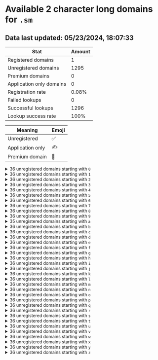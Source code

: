 # Available 2 character long domains for `.sm`

## Data last updated: 05/23/2024, 18:07:33

|Stat|Amount|
|--|--|
|Registered domains|1|
|Unregistered domains|1295|
|Premium domains|0|
|Application only domains|0|
|Registration rate|0.08%|
|Failed lookups|0|
|Successful lookups|1296|
|Lookup success rate|100%|


|Meaning|Emoji|
|--|--|
|Unregistered|:white_check_mark:|
|Application only|:writing_hand:|
|Premium domain|:gem:|

<details>
<summary>36 unregistered domains starting with <bold><code>0</code></bold></summary>

|Type|Domain|
|--|--|
|:white_check_mark:|`00.sm`|
|:white_check_mark:|`01.sm`|
|:white_check_mark:|`02.sm`|
|:white_check_mark:|`03.sm`|
|:white_check_mark:|`04.sm`|
|:white_check_mark:|`05.sm`|
|:white_check_mark:|`06.sm`|
|:white_check_mark:|`07.sm`|
|:white_check_mark:|`08.sm`|
|:white_check_mark:|`09.sm`|
|:white_check_mark:|`0a.sm`|
|:white_check_mark:|`0b.sm`|
|:white_check_mark:|`0c.sm`|
|:white_check_mark:|`0d.sm`|
|:white_check_mark:|`0e.sm`|
|:white_check_mark:|`0f.sm`|
|:white_check_mark:|`0g.sm`|
|:white_check_mark:|`0h.sm`|
|:white_check_mark:|`0i.sm`|
|:white_check_mark:|`0j.sm`|
|:white_check_mark:|`0k.sm`|
|:white_check_mark:|`0l.sm`|
|:white_check_mark:|`0m.sm`|
|:white_check_mark:|`0n.sm`|
|:white_check_mark:|`0o.sm`|
|:white_check_mark:|`0p.sm`|
|:white_check_mark:|`0q.sm`|
|:white_check_mark:|`0r.sm`|
|:white_check_mark:|`0s.sm`|
|:white_check_mark:|`0t.sm`|
|:white_check_mark:|`0u.sm`|
|:white_check_mark:|`0v.sm`|
|:white_check_mark:|`0w.sm`|
|:white_check_mark:|`0x.sm`|
|:white_check_mark:|`0y.sm`|
|:white_check_mark:|`0z.sm`|
</details>
<details>
<summary>36 unregistered domains starting with <bold><code>1</code></bold></summary>

|Type|Domain|
|--|--|
|:white_check_mark:|`10.sm`|
|:white_check_mark:|`11.sm`|
|:white_check_mark:|`12.sm`|
|:white_check_mark:|`13.sm`|
|:white_check_mark:|`14.sm`|
|:white_check_mark:|`15.sm`|
|:white_check_mark:|`16.sm`|
|:white_check_mark:|`17.sm`|
|:white_check_mark:|`18.sm`|
|:white_check_mark:|`19.sm`|
|:white_check_mark:|`1a.sm`|
|:white_check_mark:|`1b.sm`|
|:white_check_mark:|`1c.sm`|
|:white_check_mark:|`1d.sm`|
|:white_check_mark:|`1e.sm`|
|:white_check_mark:|`1f.sm`|
|:white_check_mark:|`1g.sm`|
|:white_check_mark:|`1h.sm`|
|:white_check_mark:|`1i.sm`|
|:white_check_mark:|`1j.sm`|
|:white_check_mark:|`1k.sm`|
|:white_check_mark:|`1l.sm`|
|:white_check_mark:|`1m.sm`|
|:white_check_mark:|`1n.sm`|
|:white_check_mark:|`1o.sm`|
|:white_check_mark:|`1p.sm`|
|:white_check_mark:|`1q.sm`|
|:white_check_mark:|`1r.sm`|
|:white_check_mark:|`1s.sm`|
|:white_check_mark:|`1t.sm`|
|:white_check_mark:|`1u.sm`|
|:white_check_mark:|`1v.sm`|
|:white_check_mark:|`1w.sm`|
|:white_check_mark:|`1x.sm`|
|:white_check_mark:|`1y.sm`|
|:white_check_mark:|`1z.sm`|
</details>
<details>
<summary>36 unregistered domains starting with <bold><code>2</code></bold></summary>

|Type|Domain|
|--|--|
|:white_check_mark:|`20.sm`|
|:white_check_mark:|`21.sm`|
|:white_check_mark:|`22.sm`|
|:white_check_mark:|`23.sm`|
|:white_check_mark:|`24.sm`|
|:white_check_mark:|`25.sm`|
|:white_check_mark:|`26.sm`|
|:white_check_mark:|`27.sm`|
|:white_check_mark:|`28.sm`|
|:white_check_mark:|`29.sm`|
|:white_check_mark:|`2a.sm`|
|:white_check_mark:|`2b.sm`|
|:white_check_mark:|`2c.sm`|
|:white_check_mark:|`2d.sm`|
|:white_check_mark:|`2e.sm`|
|:white_check_mark:|`2f.sm`|
|:white_check_mark:|`2g.sm`|
|:white_check_mark:|`2h.sm`|
|:white_check_mark:|`2i.sm`|
|:white_check_mark:|`2j.sm`|
|:white_check_mark:|`2k.sm`|
|:white_check_mark:|`2l.sm`|
|:white_check_mark:|`2m.sm`|
|:white_check_mark:|`2n.sm`|
|:white_check_mark:|`2o.sm`|
|:white_check_mark:|`2p.sm`|
|:white_check_mark:|`2q.sm`|
|:white_check_mark:|`2r.sm`|
|:white_check_mark:|`2s.sm`|
|:white_check_mark:|`2t.sm`|
|:white_check_mark:|`2u.sm`|
|:white_check_mark:|`2v.sm`|
|:white_check_mark:|`2w.sm`|
|:white_check_mark:|`2x.sm`|
|:white_check_mark:|`2y.sm`|
|:white_check_mark:|`2z.sm`|
</details>
<details>
<summary>36 unregistered domains starting with <bold><code>3</code></bold></summary>

|Type|Domain|
|--|--|
|:white_check_mark:|`30.sm`|
|:white_check_mark:|`31.sm`|
|:white_check_mark:|`32.sm`|
|:white_check_mark:|`33.sm`|
|:white_check_mark:|`34.sm`|
|:white_check_mark:|`35.sm`|
|:white_check_mark:|`36.sm`|
|:white_check_mark:|`37.sm`|
|:white_check_mark:|`38.sm`|
|:white_check_mark:|`39.sm`|
|:white_check_mark:|`3a.sm`|
|:white_check_mark:|`3b.sm`|
|:white_check_mark:|`3c.sm`|
|:white_check_mark:|`3d.sm`|
|:white_check_mark:|`3e.sm`|
|:white_check_mark:|`3f.sm`|
|:white_check_mark:|`3g.sm`|
|:white_check_mark:|`3h.sm`|
|:white_check_mark:|`3i.sm`|
|:white_check_mark:|`3j.sm`|
|:white_check_mark:|`3k.sm`|
|:white_check_mark:|`3l.sm`|
|:white_check_mark:|`3m.sm`|
|:white_check_mark:|`3n.sm`|
|:white_check_mark:|`3o.sm`|
|:white_check_mark:|`3p.sm`|
|:white_check_mark:|`3q.sm`|
|:white_check_mark:|`3r.sm`|
|:white_check_mark:|`3s.sm`|
|:white_check_mark:|`3t.sm`|
|:white_check_mark:|`3u.sm`|
|:white_check_mark:|`3v.sm`|
|:white_check_mark:|`3w.sm`|
|:white_check_mark:|`3x.sm`|
|:white_check_mark:|`3y.sm`|
|:white_check_mark:|`3z.sm`|
</details>
<details>
<summary>36 unregistered domains starting with <bold><code>4</code></bold></summary>

|Type|Domain|
|--|--|
|:white_check_mark:|`40.sm`|
|:white_check_mark:|`41.sm`|
|:white_check_mark:|`42.sm`|
|:white_check_mark:|`43.sm`|
|:white_check_mark:|`44.sm`|
|:white_check_mark:|`45.sm`|
|:white_check_mark:|`46.sm`|
|:white_check_mark:|`47.sm`|
|:white_check_mark:|`48.sm`|
|:white_check_mark:|`49.sm`|
|:white_check_mark:|`4a.sm`|
|:white_check_mark:|`4b.sm`|
|:white_check_mark:|`4c.sm`|
|:white_check_mark:|`4d.sm`|
|:white_check_mark:|`4e.sm`|
|:white_check_mark:|`4f.sm`|
|:white_check_mark:|`4g.sm`|
|:white_check_mark:|`4h.sm`|
|:white_check_mark:|`4i.sm`|
|:white_check_mark:|`4j.sm`|
|:white_check_mark:|`4k.sm`|
|:white_check_mark:|`4l.sm`|
|:white_check_mark:|`4m.sm`|
|:white_check_mark:|`4n.sm`|
|:white_check_mark:|`4o.sm`|
|:white_check_mark:|`4p.sm`|
|:white_check_mark:|`4q.sm`|
|:white_check_mark:|`4r.sm`|
|:white_check_mark:|`4s.sm`|
|:white_check_mark:|`4t.sm`|
|:white_check_mark:|`4u.sm`|
|:white_check_mark:|`4v.sm`|
|:white_check_mark:|`4w.sm`|
|:white_check_mark:|`4x.sm`|
|:white_check_mark:|`4y.sm`|
|:white_check_mark:|`4z.sm`|
</details>
<details>
<summary>36 unregistered domains starting with <bold><code>5</code></bold></summary>

|Type|Domain|
|--|--|
|:white_check_mark:|`50.sm`|
|:white_check_mark:|`51.sm`|
|:white_check_mark:|`52.sm`|
|:white_check_mark:|`53.sm`|
|:white_check_mark:|`54.sm`|
|:white_check_mark:|`55.sm`|
|:white_check_mark:|`56.sm`|
|:white_check_mark:|`57.sm`|
|:white_check_mark:|`58.sm`|
|:white_check_mark:|`59.sm`|
|:white_check_mark:|`5a.sm`|
|:white_check_mark:|`5b.sm`|
|:white_check_mark:|`5c.sm`|
|:white_check_mark:|`5d.sm`|
|:white_check_mark:|`5e.sm`|
|:white_check_mark:|`5f.sm`|
|:white_check_mark:|`5g.sm`|
|:white_check_mark:|`5h.sm`|
|:white_check_mark:|`5i.sm`|
|:white_check_mark:|`5j.sm`|
|:white_check_mark:|`5k.sm`|
|:white_check_mark:|`5l.sm`|
|:white_check_mark:|`5m.sm`|
|:white_check_mark:|`5n.sm`|
|:white_check_mark:|`5o.sm`|
|:white_check_mark:|`5p.sm`|
|:white_check_mark:|`5q.sm`|
|:white_check_mark:|`5r.sm`|
|:white_check_mark:|`5s.sm`|
|:white_check_mark:|`5t.sm`|
|:white_check_mark:|`5u.sm`|
|:white_check_mark:|`5v.sm`|
|:white_check_mark:|`5w.sm`|
|:white_check_mark:|`5x.sm`|
|:white_check_mark:|`5y.sm`|
|:white_check_mark:|`5z.sm`|
</details>
<details>
<summary>36 unregistered domains starting with <bold><code>6</code></bold></summary>

|Type|Domain|
|--|--|
|:white_check_mark:|`60.sm`|
|:white_check_mark:|`61.sm`|
|:white_check_mark:|`62.sm`|
|:white_check_mark:|`63.sm`|
|:white_check_mark:|`64.sm`|
|:white_check_mark:|`65.sm`|
|:white_check_mark:|`66.sm`|
|:white_check_mark:|`67.sm`|
|:white_check_mark:|`68.sm`|
|:white_check_mark:|`69.sm`|
|:white_check_mark:|`6a.sm`|
|:white_check_mark:|`6b.sm`|
|:white_check_mark:|`6c.sm`|
|:white_check_mark:|`6d.sm`|
|:white_check_mark:|`6e.sm`|
|:white_check_mark:|`6f.sm`|
|:white_check_mark:|`6g.sm`|
|:white_check_mark:|`6h.sm`|
|:white_check_mark:|`6i.sm`|
|:white_check_mark:|`6j.sm`|
|:white_check_mark:|`6k.sm`|
|:white_check_mark:|`6l.sm`|
|:white_check_mark:|`6m.sm`|
|:white_check_mark:|`6n.sm`|
|:white_check_mark:|`6o.sm`|
|:white_check_mark:|`6p.sm`|
|:white_check_mark:|`6q.sm`|
|:white_check_mark:|`6r.sm`|
|:white_check_mark:|`6s.sm`|
|:white_check_mark:|`6t.sm`|
|:white_check_mark:|`6u.sm`|
|:white_check_mark:|`6v.sm`|
|:white_check_mark:|`6w.sm`|
|:white_check_mark:|`6x.sm`|
|:white_check_mark:|`6y.sm`|
|:white_check_mark:|`6z.sm`|
</details>
<details>
<summary>36 unregistered domains starting with <bold><code>7</code></bold></summary>

|Type|Domain|
|--|--|
|:white_check_mark:|`70.sm`|
|:white_check_mark:|`71.sm`|
|:white_check_mark:|`72.sm`|
|:white_check_mark:|`73.sm`|
|:white_check_mark:|`74.sm`|
|:white_check_mark:|`75.sm`|
|:white_check_mark:|`76.sm`|
|:white_check_mark:|`77.sm`|
|:white_check_mark:|`78.sm`|
|:white_check_mark:|`79.sm`|
|:white_check_mark:|`7a.sm`|
|:white_check_mark:|`7b.sm`|
|:white_check_mark:|`7c.sm`|
|:white_check_mark:|`7d.sm`|
|:white_check_mark:|`7e.sm`|
|:white_check_mark:|`7f.sm`|
|:white_check_mark:|`7g.sm`|
|:white_check_mark:|`7h.sm`|
|:white_check_mark:|`7i.sm`|
|:white_check_mark:|`7j.sm`|
|:white_check_mark:|`7k.sm`|
|:white_check_mark:|`7l.sm`|
|:white_check_mark:|`7m.sm`|
|:white_check_mark:|`7n.sm`|
|:white_check_mark:|`7o.sm`|
|:white_check_mark:|`7p.sm`|
|:white_check_mark:|`7q.sm`|
|:white_check_mark:|`7r.sm`|
|:white_check_mark:|`7s.sm`|
|:white_check_mark:|`7t.sm`|
|:white_check_mark:|`7u.sm`|
|:white_check_mark:|`7v.sm`|
|:white_check_mark:|`7w.sm`|
|:white_check_mark:|`7x.sm`|
|:white_check_mark:|`7y.sm`|
|:white_check_mark:|`7z.sm`|
</details>
<details>
<summary>36 unregistered domains starting with <bold><code>8</code></bold></summary>

|Type|Domain|
|--|--|
|:white_check_mark:|`80.sm`|
|:white_check_mark:|`81.sm`|
|:white_check_mark:|`82.sm`|
|:white_check_mark:|`83.sm`|
|:white_check_mark:|`84.sm`|
|:white_check_mark:|`85.sm`|
|:white_check_mark:|`86.sm`|
|:white_check_mark:|`87.sm`|
|:white_check_mark:|`88.sm`|
|:white_check_mark:|`89.sm`|
|:white_check_mark:|`8a.sm`|
|:white_check_mark:|`8b.sm`|
|:white_check_mark:|`8c.sm`|
|:white_check_mark:|`8d.sm`|
|:white_check_mark:|`8e.sm`|
|:white_check_mark:|`8f.sm`|
|:white_check_mark:|`8g.sm`|
|:white_check_mark:|`8h.sm`|
|:white_check_mark:|`8i.sm`|
|:white_check_mark:|`8j.sm`|
|:white_check_mark:|`8k.sm`|
|:white_check_mark:|`8l.sm`|
|:white_check_mark:|`8m.sm`|
|:white_check_mark:|`8n.sm`|
|:white_check_mark:|`8o.sm`|
|:white_check_mark:|`8p.sm`|
|:white_check_mark:|`8q.sm`|
|:white_check_mark:|`8r.sm`|
|:white_check_mark:|`8s.sm`|
|:white_check_mark:|`8t.sm`|
|:white_check_mark:|`8u.sm`|
|:white_check_mark:|`8v.sm`|
|:white_check_mark:|`8w.sm`|
|:white_check_mark:|`8x.sm`|
|:white_check_mark:|`8y.sm`|
|:white_check_mark:|`8z.sm`|
</details>
<details>
<summary>36 unregistered domains starting with <bold><code>9</code></bold></summary>

|Type|Domain|
|--|--|
|:white_check_mark:|`90.sm`|
|:white_check_mark:|`91.sm`|
|:white_check_mark:|`92.sm`|
|:white_check_mark:|`93.sm`|
|:white_check_mark:|`94.sm`|
|:white_check_mark:|`95.sm`|
|:white_check_mark:|`96.sm`|
|:white_check_mark:|`97.sm`|
|:white_check_mark:|`98.sm`|
|:white_check_mark:|`99.sm`|
|:white_check_mark:|`9a.sm`|
|:white_check_mark:|`9b.sm`|
|:white_check_mark:|`9c.sm`|
|:white_check_mark:|`9d.sm`|
|:white_check_mark:|`9e.sm`|
|:white_check_mark:|`9f.sm`|
|:white_check_mark:|`9g.sm`|
|:white_check_mark:|`9h.sm`|
|:white_check_mark:|`9i.sm`|
|:white_check_mark:|`9j.sm`|
|:white_check_mark:|`9k.sm`|
|:white_check_mark:|`9l.sm`|
|:white_check_mark:|`9m.sm`|
|:white_check_mark:|`9n.sm`|
|:white_check_mark:|`9o.sm`|
|:white_check_mark:|`9p.sm`|
|:white_check_mark:|`9q.sm`|
|:white_check_mark:|`9r.sm`|
|:white_check_mark:|`9s.sm`|
|:white_check_mark:|`9t.sm`|
|:white_check_mark:|`9u.sm`|
|:white_check_mark:|`9v.sm`|
|:white_check_mark:|`9w.sm`|
|:white_check_mark:|`9x.sm`|
|:white_check_mark:|`9y.sm`|
|:white_check_mark:|`9z.sm`|
</details>
<details>
<summary>35 unregistered domains starting with <bold><code>a</code></bold></summary>

|Type|Domain|
|--|--|
|:white_check_mark:|`a0.sm`|
|:white_check_mark:|`a1.sm`|
|:white_check_mark:|`a2.sm`|
|:white_check_mark:|`a3.sm`|
|:white_check_mark:|`a4.sm`|
|:white_check_mark:|`a5.sm`|
|:white_check_mark:|`a6.sm`|
|:white_check_mark:|`a7.sm`|
|:white_check_mark:|`a8.sm`|
|:white_check_mark:|`a9.sm`|
|:white_check_mark:|`aa.sm`|
|:white_check_mark:|`ac.sm`|
|:white_check_mark:|`ad.sm`|
|:white_check_mark:|`ae.sm`|
|:white_check_mark:|`af.sm`|
|:white_check_mark:|`ag.sm`|
|:white_check_mark:|`ah.sm`|
|:white_check_mark:|`ai.sm`|
|:white_check_mark:|`aj.sm`|
|:white_check_mark:|`ak.sm`|
|:white_check_mark:|`al.sm`|
|:white_check_mark:|`am.sm`|
|:white_check_mark:|`an.sm`|
|:white_check_mark:|`ao.sm`|
|:white_check_mark:|`ap.sm`|
|:white_check_mark:|`aq.sm`|
|:white_check_mark:|`ar.sm`|
|:white_check_mark:|`as.sm`|
|:white_check_mark:|`at.sm`|
|:white_check_mark:|`au.sm`|
|:white_check_mark:|`av.sm`|
|:white_check_mark:|`aw.sm`|
|:white_check_mark:|`ax.sm`|
|:white_check_mark:|`ay.sm`|
|:white_check_mark:|`az.sm`|
</details>
<details>
<summary>36 unregistered domains starting with <bold><code>b</code></bold></summary>

|Type|Domain|
|--|--|
|:white_check_mark:|`b0.sm`|
|:white_check_mark:|`b1.sm`|
|:white_check_mark:|`b2.sm`|
|:white_check_mark:|`b3.sm`|
|:white_check_mark:|`b4.sm`|
|:white_check_mark:|`b5.sm`|
|:white_check_mark:|`b6.sm`|
|:white_check_mark:|`b7.sm`|
|:white_check_mark:|`b8.sm`|
|:white_check_mark:|`b9.sm`|
|:white_check_mark:|`ba.sm`|
|:white_check_mark:|`bb.sm`|
|:white_check_mark:|`bc.sm`|
|:white_check_mark:|`bd.sm`|
|:white_check_mark:|`be.sm`|
|:white_check_mark:|`bf.sm`|
|:white_check_mark:|`bg.sm`|
|:white_check_mark:|`bh.sm`|
|:white_check_mark:|`bi.sm`|
|:white_check_mark:|`bj.sm`|
|:white_check_mark:|`bk.sm`|
|:white_check_mark:|`bl.sm`|
|:white_check_mark:|`bm.sm`|
|:white_check_mark:|`bn.sm`|
|:white_check_mark:|`bo.sm`|
|:white_check_mark:|`bp.sm`|
|:white_check_mark:|`bq.sm`|
|:white_check_mark:|`br.sm`|
|:white_check_mark:|`bs.sm`|
|:white_check_mark:|`bt.sm`|
|:white_check_mark:|`bu.sm`|
|:white_check_mark:|`bv.sm`|
|:white_check_mark:|`bw.sm`|
|:white_check_mark:|`bx.sm`|
|:white_check_mark:|`by.sm`|
|:white_check_mark:|`bz.sm`|
</details>
<details>
<summary>36 unregistered domains starting with <bold><code>c</code></bold></summary>

|Type|Domain|
|--|--|
|:white_check_mark:|`c0.sm`|
|:white_check_mark:|`c1.sm`|
|:white_check_mark:|`c2.sm`|
|:white_check_mark:|`c3.sm`|
|:white_check_mark:|`c4.sm`|
|:white_check_mark:|`c5.sm`|
|:white_check_mark:|`c6.sm`|
|:white_check_mark:|`c7.sm`|
|:white_check_mark:|`c8.sm`|
|:white_check_mark:|`c9.sm`|
|:white_check_mark:|`ca.sm`|
|:white_check_mark:|`cb.sm`|
|:white_check_mark:|`cc.sm`|
|:white_check_mark:|`cd.sm`|
|:white_check_mark:|`ce.sm`|
|:white_check_mark:|`cf.sm`|
|:white_check_mark:|`cg.sm`|
|:white_check_mark:|`ch.sm`|
|:white_check_mark:|`ci.sm`|
|:white_check_mark:|`cj.sm`|
|:white_check_mark:|`ck.sm`|
|:white_check_mark:|`cl.sm`|
|:white_check_mark:|`cm.sm`|
|:white_check_mark:|`cn.sm`|
|:white_check_mark:|`co.sm`|
|:white_check_mark:|`cp.sm`|
|:white_check_mark:|`cq.sm`|
|:white_check_mark:|`cr.sm`|
|:white_check_mark:|`cs.sm`|
|:white_check_mark:|`ct.sm`|
|:white_check_mark:|`cu.sm`|
|:white_check_mark:|`cv.sm`|
|:white_check_mark:|`cw.sm`|
|:white_check_mark:|`cx.sm`|
|:white_check_mark:|`cy.sm`|
|:white_check_mark:|`cz.sm`|
</details>
<details>
<summary>36 unregistered domains starting with <bold><code>d</code></bold></summary>

|Type|Domain|
|--|--|
|:white_check_mark:|`d0.sm`|
|:white_check_mark:|`d1.sm`|
|:white_check_mark:|`d2.sm`|
|:white_check_mark:|`d3.sm`|
|:white_check_mark:|`d4.sm`|
|:white_check_mark:|`d5.sm`|
|:white_check_mark:|`d6.sm`|
|:white_check_mark:|`d7.sm`|
|:white_check_mark:|`d8.sm`|
|:white_check_mark:|`d9.sm`|
|:white_check_mark:|`da.sm`|
|:white_check_mark:|`db.sm`|
|:white_check_mark:|`dc.sm`|
|:white_check_mark:|`dd.sm`|
|:white_check_mark:|`de.sm`|
|:white_check_mark:|`df.sm`|
|:white_check_mark:|`dg.sm`|
|:white_check_mark:|`dh.sm`|
|:white_check_mark:|`di.sm`|
|:white_check_mark:|`dj.sm`|
|:white_check_mark:|`dk.sm`|
|:white_check_mark:|`dl.sm`|
|:white_check_mark:|`dm.sm`|
|:white_check_mark:|`dn.sm`|
|:white_check_mark:|`do.sm`|
|:white_check_mark:|`dp.sm`|
|:white_check_mark:|`dq.sm`|
|:white_check_mark:|`dr.sm`|
|:white_check_mark:|`ds.sm`|
|:white_check_mark:|`dt.sm`|
|:white_check_mark:|`du.sm`|
|:white_check_mark:|`dv.sm`|
|:white_check_mark:|`dw.sm`|
|:white_check_mark:|`dx.sm`|
|:white_check_mark:|`dy.sm`|
|:white_check_mark:|`dz.sm`|
</details>
<details>
<summary>36 unregistered domains starting with <bold><code>e</code></bold></summary>

|Type|Domain|
|--|--|
|:white_check_mark:|`e0.sm`|
|:white_check_mark:|`e1.sm`|
|:white_check_mark:|`e2.sm`|
|:white_check_mark:|`e3.sm`|
|:white_check_mark:|`e4.sm`|
|:white_check_mark:|`e5.sm`|
|:white_check_mark:|`e6.sm`|
|:white_check_mark:|`e7.sm`|
|:white_check_mark:|`e8.sm`|
|:white_check_mark:|`e9.sm`|
|:white_check_mark:|`ea.sm`|
|:white_check_mark:|`eb.sm`|
|:white_check_mark:|`ec.sm`|
|:white_check_mark:|`ed.sm`|
|:white_check_mark:|`ee.sm`|
|:white_check_mark:|`ef.sm`|
|:white_check_mark:|`eg.sm`|
|:white_check_mark:|`eh.sm`|
|:white_check_mark:|`ei.sm`|
|:white_check_mark:|`ej.sm`|
|:white_check_mark:|`ek.sm`|
|:white_check_mark:|`el.sm`|
|:white_check_mark:|`em.sm`|
|:white_check_mark:|`en.sm`|
|:white_check_mark:|`eo.sm`|
|:white_check_mark:|`ep.sm`|
|:white_check_mark:|`eq.sm`|
|:white_check_mark:|`er.sm`|
|:white_check_mark:|`es.sm`|
|:white_check_mark:|`et.sm`|
|:white_check_mark:|`eu.sm`|
|:white_check_mark:|`ev.sm`|
|:white_check_mark:|`ew.sm`|
|:white_check_mark:|`ex.sm`|
|:white_check_mark:|`ey.sm`|
|:white_check_mark:|`ez.sm`|
</details>
<details>
<summary>36 unregistered domains starting with <bold><code>f</code></bold></summary>

|Type|Domain|
|--|--|
|:white_check_mark:|`f0.sm`|
|:white_check_mark:|`f1.sm`|
|:white_check_mark:|`f2.sm`|
|:white_check_mark:|`f3.sm`|
|:white_check_mark:|`f4.sm`|
|:white_check_mark:|`f5.sm`|
|:white_check_mark:|`f6.sm`|
|:white_check_mark:|`f7.sm`|
|:white_check_mark:|`f8.sm`|
|:white_check_mark:|`f9.sm`|
|:white_check_mark:|`fa.sm`|
|:white_check_mark:|`fb.sm`|
|:white_check_mark:|`fc.sm`|
|:white_check_mark:|`fd.sm`|
|:white_check_mark:|`fe.sm`|
|:white_check_mark:|`ff.sm`|
|:white_check_mark:|`fg.sm`|
|:white_check_mark:|`fh.sm`|
|:white_check_mark:|`fi.sm`|
|:white_check_mark:|`fj.sm`|
|:white_check_mark:|`fk.sm`|
|:white_check_mark:|`fl.sm`|
|:white_check_mark:|`fm.sm`|
|:white_check_mark:|`fn.sm`|
|:white_check_mark:|`fo.sm`|
|:white_check_mark:|`fp.sm`|
|:white_check_mark:|`fq.sm`|
|:white_check_mark:|`fr.sm`|
|:white_check_mark:|`fs.sm`|
|:white_check_mark:|`ft.sm`|
|:white_check_mark:|`fu.sm`|
|:white_check_mark:|`fv.sm`|
|:white_check_mark:|`fw.sm`|
|:white_check_mark:|`fx.sm`|
|:white_check_mark:|`fy.sm`|
|:white_check_mark:|`fz.sm`|
</details>
<details>
<summary>36 unregistered domains starting with <bold><code>g</code></bold></summary>

|Type|Domain|
|--|--|
|:white_check_mark:|`g0.sm`|
|:white_check_mark:|`g1.sm`|
|:white_check_mark:|`g2.sm`|
|:white_check_mark:|`g3.sm`|
|:white_check_mark:|`g4.sm`|
|:white_check_mark:|`g5.sm`|
|:white_check_mark:|`g6.sm`|
|:white_check_mark:|`g7.sm`|
|:white_check_mark:|`g8.sm`|
|:white_check_mark:|`g9.sm`|
|:white_check_mark:|`ga.sm`|
|:white_check_mark:|`gb.sm`|
|:white_check_mark:|`gc.sm`|
|:white_check_mark:|`gd.sm`|
|:white_check_mark:|`ge.sm`|
|:white_check_mark:|`gf.sm`|
|:white_check_mark:|`gg.sm`|
|:white_check_mark:|`gh.sm`|
|:white_check_mark:|`gi.sm`|
|:white_check_mark:|`gj.sm`|
|:white_check_mark:|`gk.sm`|
|:white_check_mark:|`gl.sm`|
|:white_check_mark:|`gm.sm`|
|:white_check_mark:|`gn.sm`|
|:white_check_mark:|`go.sm`|
|:white_check_mark:|`gp.sm`|
|:white_check_mark:|`gq.sm`|
|:white_check_mark:|`gr.sm`|
|:white_check_mark:|`gs.sm`|
|:white_check_mark:|`gt.sm`|
|:white_check_mark:|`gu.sm`|
|:white_check_mark:|`gv.sm`|
|:white_check_mark:|`gw.sm`|
|:white_check_mark:|`gx.sm`|
|:white_check_mark:|`gy.sm`|
|:white_check_mark:|`gz.sm`|
</details>
<details>
<summary>36 unregistered domains starting with <bold><code>h</code></bold></summary>

|Type|Domain|
|--|--|
|:white_check_mark:|`h0.sm`|
|:white_check_mark:|`h1.sm`|
|:white_check_mark:|`h2.sm`|
|:white_check_mark:|`h3.sm`|
|:white_check_mark:|`h4.sm`|
|:white_check_mark:|`h5.sm`|
|:white_check_mark:|`h6.sm`|
|:white_check_mark:|`h7.sm`|
|:white_check_mark:|`h8.sm`|
|:white_check_mark:|`h9.sm`|
|:white_check_mark:|`ha.sm`|
|:white_check_mark:|`hb.sm`|
|:white_check_mark:|`hc.sm`|
|:white_check_mark:|`hd.sm`|
|:white_check_mark:|`he.sm`|
|:white_check_mark:|`hf.sm`|
|:white_check_mark:|`hg.sm`|
|:white_check_mark:|`hh.sm`|
|:white_check_mark:|`hi.sm`|
|:white_check_mark:|`hj.sm`|
|:white_check_mark:|`hk.sm`|
|:white_check_mark:|`hl.sm`|
|:white_check_mark:|`hm.sm`|
|:white_check_mark:|`hn.sm`|
|:white_check_mark:|`ho.sm`|
|:white_check_mark:|`hp.sm`|
|:white_check_mark:|`hq.sm`|
|:white_check_mark:|`hr.sm`|
|:white_check_mark:|`hs.sm`|
|:white_check_mark:|`ht.sm`|
|:white_check_mark:|`hu.sm`|
|:white_check_mark:|`hv.sm`|
|:white_check_mark:|`hw.sm`|
|:white_check_mark:|`hx.sm`|
|:white_check_mark:|`hy.sm`|
|:white_check_mark:|`hz.sm`|
</details>
<details>
<summary>36 unregistered domains starting with <bold><code>i</code></bold></summary>

|Type|Domain|
|--|--|
|:white_check_mark:|`i0.sm`|
|:white_check_mark:|`i1.sm`|
|:white_check_mark:|`i2.sm`|
|:white_check_mark:|`i3.sm`|
|:white_check_mark:|`i4.sm`|
|:white_check_mark:|`i5.sm`|
|:white_check_mark:|`i6.sm`|
|:white_check_mark:|`i7.sm`|
|:white_check_mark:|`i8.sm`|
|:white_check_mark:|`i9.sm`|
|:white_check_mark:|`ia.sm`|
|:white_check_mark:|`ib.sm`|
|:white_check_mark:|`ic.sm`|
|:white_check_mark:|`id.sm`|
|:white_check_mark:|`ie.sm`|
|:white_check_mark:|`if.sm`|
|:white_check_mark:|`ig.sm`|
|:white_check_mark:|`ih.sm`|
|:white_check_mark:|`ii.sm`|
|:white_check_mark:|`ij.sm`|
|:white_check_mark:|`ik.sm`|
|:white_check_mark:|`il.sm`|
|:white_check_mark:|`im.sm`|
|:white_check_mark:|`in.sm`|
|:white_check_mark:|`io.sm`|
|:white_check_mark:|`ip.sm`|
|:white_check_mark:|`iq.sm`|
|:white_check_mark:|`ir.sm`|
|:white_check_mark:|`is.sm`|
|:white_check_mark:|`it.sm`|
|:white_check_mark:|`iu.sm`|
|:white_check_mark:|`iv.sm`|
|:white_check_mark:|`iw.sm`|
|:white_check_mark:|`ix.sm`|
|:white_check_mark:|`iy.sm`|
|:white_check_mark:|`iz.sm`|
</details>
<details>
<summary>36 unregistered domains starting with <bold><code>j</code></bold></summary>

|Type|Domain|
|--|--|
|:white_check_mark:|`j0.sm`|
|:white_check_mark:|`j1.sm`|
|:white_check_mark:|`j2.sm`|
|:white_check_mark:|`j3.sm`|
|:white_check_mark:|`j4.sm`|
|:white_check_mark:|`j5.sm`|
|:white_check_mark:|`j6.sm`|
|:white_check_mark:|`j7.sm`|
|:white_check_mark:|`j8.sm`|
|:white_check_mark:|`j9.sm`|
|:white_check_mark:|`ja.sm`|
|:white_check_mark:|`jb.sm`|
|:white_check_mark:|`jc.sm`|
|:white_check_mark:|`jd.sm`|
|:white_check_mark:|`je.sm`|
|:white_check_mark:|`jf.sm`|
|:white_check_mark:|`jg.sm`|
|:white_check_mark:|`jh.sm`|
|:white_check_mark:|`ji.sm`|
|:white_check_mark:|`jj.sm`|
|:white_check_mark:|`jk.sm`|
|:white_check_mark:|`jl.sm`|
|:white_check_mark:|`jm.sm`|
|:white_check_mark:|`jn.sm`|
|:white_check_mark:|`jo.sm`|
|:white_check_mark:|`jp.sm`|
|:white_check_mark:|`jq.sm`|
|:white_check_mark:|`jr.sm`|
|:white_check_mark:|`js.sm`|
|:white_check_mark:|`jt.sm`|
|:white_check_mark:|`ju.sm`|
|:white_check_mark:|`jv.sm`|
|:white_check_mark:|`jw.sm`|
|:white_check_mark:|`jx.sm`|
|:white_check_mark:|`jy.sm`|
|:white_check_mark:|`jz.sm`|
</details>
<details>
<summary>36 unregistered domains starting with <bold><code>k</code></bold></summary>

|Type|Domain|
|--|--|
|:white_check_mark:|`k0.sm`|
|:white_check_mark:|`k1.sm`|
|:white_check_mark:|`k2.sm`|
|:white_check_mark:|`k3.sm`|
|:white_check_mark:|`k4.sm`|
|:white_check_mark:|`k5.sm`|
|:white_check_mark:|`k6.sm`|
|:white_check_mark:|`k7.sm`|
|:white_check_mark:|`k8.sm`|
|:white_check_mark:|`k9.sm`|
|:white_check_mark:|`ka.sm`|
|:white_check_mark:|`kb.sm`|
|:white_check_mark:|`kc.sm`|
|:white_check_mark:|`kd.sm`|
|:white_check_mark:|`ke.sm`|
|:white_check_mark:|`kf.sm`|
|:white_check_mark:|`kg.sm`|
|:white_check_mark:|`kh.sm`|
|:white_check_mark:|`ki.sm`|
|:white_check_mark:|`kj.sm`|
|:white_check_mark:|`kk.sm`|
|:white_check_mark:|`kl.sm`|
|:white_check_mark:|`km.sm`|
|:white_check_mark:|`kn.sm`|
|:white_check_mark:|`ko.sm`|
|:white_check_mark:|`kp.sm`|
|:white_check_mark:|`kq.sm`|
|:white_check_mark:|`kr.sm`|
|:white_check_mark:|`ks.sm`|
|:white_check_mark:|`kt.sm`|
|:white_check_mark:|`ku.sm`|
|:white_check_mark:|`kv.sm`|
|:white_check_mark:|`kw.sm`|
|:white_check_mark:|`kx.sm`|
|:white_check_mark:|`ky.sm`|
|:white_check_mark:|`kz.sm`|
</details>
<details>
<summary>36 unregistered domains starting with <bold><code>l</code></bold></summary>

|Type|Domain|
|--|--|
|:white_check_mark:|`l0.sm`|
|:white_check_mark:|`l1.sm`|
|:white_check_mark:|`l2.sm`|
|:white_check_mark:|`l3.sm`|
|:white_check_mark:|`l4.sm`|
|:white_check_mark:|`l5.sm`|
|:white_check_mark:|`l6.sm`|
|:white_check_mark:|`l7.sm`|
|:white_check_mark:|`l8.sm`|
|:white_check_mark:|`l9.sm`|
|:white_check_mark:|`la.sm`|
|:white_check_mark:|`lb.sm`|
|:white_check_mark:|`lc.sm`|
|:white_check_mark:|`ld.sm`|
|:white_check_mark:|`le.sm`|
|:white_check_mark:|`lf.sm`|
|:white_check_mark:|`lg.sm`|
|:white_check_mark:|`lh.sm`|
|:white_check_mark:|`li.sm`|
|:white_check_mark:|`lj.sm`|
|:white_check_mark:|`lk.sm`|
|:white_check_mark:|`ll.sm`|
|:white_check_mark:|`lm.sm`|
|:white_check_mark:|`ln.sm`|
|:white_check_mark:|`lo.sm`|
|:white_check_mark:|`lp.sm`|
|:white_check_mark:|`lq.sm`|
|:white_check_mark:|`lr.sm`|
|:white_check_mark:|`ls.sm`|
|:white_check_mark:|`lt.sm`|
|:white_check_mark:|`lu.sm`|
|:white_check_mark:|`lv.sm`|
|:white_check_mark:|`lw.sm`|
|:white_check_mark:|`lx.sm`|
|:white_check_mark:|`ly.sm`|
|:white_check_mark:|`lz.sm`|
</details>
<details>
<summary>36 unregistered domains starting with <bold><code>m</code></bold></summary>

|Type|Domain|
|--|--|
|:white_check_mark:|`m0.sm`|
|:white_check_mark:|`m1.sm`|
|:white_check_mark:|`m2.sm`|
|:white_check_mark:|`m3.sm`|
|:white_check_mark:|`m4.sm`|
|:white_check_mark:|`m5.sm`|
|:white_check_mark:|`m6.sm`|
|:white_check_mark:|`m7.sm`|
|:white_check_mark:|`m8.sm`|
|:white_check_mark:|`m9.sm`|
|:white_check_mark:|`ma.sm`|
|:white_check_mark:|`mb.sm`|
|:white_check_mark:|`mc.sm`|
|:white_check_mark:|`md.sm`|
|:white_check_mark:|`me.sm`|
|:white_check_mark:|`mf.sm`|
|:white_check_mark:|`mg.sm`|
|:white_check_mark:|`mh.sm`|
|:white_check_mark:|`mi.sm`|
|:white_check_mark:|`mj.sm`|
|:white_check_mark:|`mk.sm`|
|:white_check_mark:|`ml.sm`|
|:white_check_mark:|`mm.sm`|
|:white_check_mark:|`mn.sm`|
|:white_check_mark:|`mo.sm`|
|:white_check_mark:|`mp.sm`|
|:white_check_mark:|`mq.sm`|
|:white_check_mark:|`mr.sm`|
|:white_check_mark:|`ms.sm`|
|:white_check_mark:|`mt.sm`|
|:white_check_mark:|`mu.sm`|
|:white_check_mark:|`mv.sm`|
|:white_check_mark:|`mw.sm`|
|:white_check_mark:|`mx.sm`|
|:white_check_mark:|`my.sm`|
|:white_check_mark:|`mz.sm`|
</details>
<details>
<summary>36 unregistered domains starting with <bold><code>n</code></bold></summary>

|Type|Domain|
|--|--|
|:white_check_mark:|`n0.sm`|
|:white_check_mark:|`n1.sm`|
|:white_check_mark:|`n2.sm`|
|:white_check_mark:|`n3.sm`|
|:white_check_mark:|`n4.sm`|
|:white_check_mark:|`n5.sm`|
|:white_check_mark:|`n6.sm`|
|:white_check_mark:|`n7.sm`|
|:white_check_mark:|`n8.sm`|
|:white_check_mark:|`n9.sm`|
|:white_check_mark:|`na.sm`|
|:white_check_mark:|`nb.sm`|
|:white_check_mark:|`nc.sm`|
|:white_check_mark:|`nd.sm`|
|:white_check_mark:|`ne.sm`|
|:white_check_mark:|`nf.sm`|
|:white_check_mark:|`ng.sm`|
|:white_check_mark:|`nh.sm`|
|:white_check_mark:|`ni.sm`|
|:white_check_mark:|`nj.sm`|
|:white_check_mark:|`nk.sm`|
|:white_check_mark:|`nl.sm`|
|:white_check_mark:|`nm.sm`|
|:white_check_mark:|`nn.sm`|
|:white_check_mark:|`no.sm`|
|:white_check_mark:|`np.sm`|
|:white_check_mark:|`nq.sm`|
|:white_check_mark:|`nr.sm`|
|:white_check_mark:|`ns.sm`|
|:white_check_mark:|`nt.sm`|
|:white_check_mark:|`nu.sm`|
|:white_check_mark:|`nv.sm`|
|:white_check_mark:|`nw.sm`|
|:white_check_mark:|`nx.sm`|
|:white_check_mark:|`ny.sm`|
|:white_check_mark:|`nz.sm`|
</details>
<details>
<summary>36 unregistered domains starting with <bold><code>o</code></bold></summary>

|Type|Domain|
|--|--|
|:white_check_mark:|`o0.sm`|
|:white_check_mark:|`o1.sm`|
|:white_check_mark:|`o2.sm`|
|:white_check_mark:|`o3.sm`|
|:white_check_mark:|`o4.sm`|
|:white_check_mark:|`o5.sm`|
|:white_check_mark:|`o6.sm`|
|:white_check_mark:|`o7.sm`|
|:white_check_mark:|`o8.sm`|
|:white_check_mark:|`o9.sm`|
|:white_check_mark:|`oa.sm`|
|:white_check_mark:|`ob.sm`|
|:white_check_mark:|`oc.sm`|
|:white_check_mark:|`od.sm`|
|:white_check_mark:|`oe.sm`|
|:white_check_mark:|`of.sm`|
|:white_check_mark:|`og.sm`|
|:white_check_mark:|`oh.sm`|
|:white_check_mark:|`oi.sm`|
|:white_check_mark:|`oj.sm`|
|:white_check_mark:|`ok.sm`|
|:white_check_mark:|`ol.sm`|
|:white_check_mark:|`om.sm`|
|:white_check_mark:|`on.sm`|
|:white_check_mark:|`oo.sm`|
|:white_check_mark:|`op.sm`|
|:white_check_mark:|`oq.sm`|
|:white_check_mark:|`or.sm`|
|:white_check_mark:|`os.sm`|
|:white_check_mark:|`ot.sm`|
|:white_check_mark:|`ou.sm`|
|:white_check_mark:|`ov.sm`|
|:white_check_mark:|`ow.sm`|
|:white_check_mark:|`ox.sm`|
|:white_check_mark:|`oy.sm`|
|:white_check_mark:|`oz.sm`|
</details>
<details>
<summary>36 unregistered domains starting with <bold><code>p</code></bold></summary>

|Type|Domain|
|--|--|
|:white_check_mark:|`p0.sm`|
|:white_check_mark:|`p1.sm`|
|:white_check_mark:|`p2.sm`|
|:white_check_mark:|`p3.sm`|
|:white_check_mark:|`p4.sm`|
|:white_check_mark:|`p5.sm`|
|:white_check_mark:|`p6.sm`|
|:white_check_mark:|`p7.sm`|
|:white_check_mark:|`p8.sm`|
|:white_check_mark:|`p9.sm`|
|:white_check_mark:|`pa.sm`|
|:white_check_mark:|`pb.sm`|
|:white_check_mark:|`pc.sm`|
|:white_check_mark:|`pd.sm`|
|:white_check_mark:|`pe.sm`|
|:white_check_mark:|`pf.sm`|
|:white_check_mark:|`pg.sm`|
|:white_check_mark:|`ph.sm`|
|:white_check_mark:|`pi.sm`|
|:white_check_mark:|`pj.sm`|
|:white_check_mark:|`pk.sm`|
|:white_check_mark:|`pl.sm`|
|:white_check_mark:|`pm.sm`|
|:white_check_mark:|`pn.sm`|
|:white_check_mark:|`po.sm`|
|:white_check_mark:|`pp.sm`|
|:white_check_mark:|`pq.sm`|
|:white_check_mark:|`pr.sm`|
|:white_check_mark:|`ps.sm`|
|:white_check_mark:|`pt.sm`|
|:white_check_mark:|`pu.sm`|
|:white_check_mark:|`pv.sm`|
|:white_check_mark:|`pw.sm`|
|:white_check_mark:|`px.sm`|
|:white_check_mark:|`py.sm`|
|:white_check_mark:|`pz.sm`|
</details>
<details>
<summary>36 unregistered domains starting with <bold><code>q</code></bold></summary>

|Type|Domain|
|--|--|
|:white_check_mark:|`q0.sm`|
|:white_check_mark:|`q1.sm`|
|:white_check_mark:|`q2.sm`|
|:white_check_mark:|`q3.sm`|
|:white_check_mark:|`q4.sm`|
|:white_check_mark:|`q5.sm`|
|:white_check_mark:|`q6.sm`|
|:white_check_mark:|`q7.sm`|
|:white_check_mark:|`q8.sm`|
|:white_check_mark:|`q9.sm`|
|:white_check_mark:|`qa.sm`|
|:white_check_mark:|`qb.sm`|
|:white_check_mark:|`qc.sm`|
|:white_check_mark:|`qd.sm`|
|:white_check_mark:|`qe.sm`|
|:white_check_mark:|`qf.sm`|
|:white_check_mark:|`qg.sm`|
|:white_check_mark:|`qh.sm`|
|:white_check_mark:|`qi.sm`|
|:white_check_mark:|`qj.sm`|
|:white_check_mark:|`qk.sm`|
|:white_check_mark:|`ql.sm`|
|:white_check_mark:|`qm.sm`|
|:white_check_mark:|`qn.sm`|
|:white_check_mark:|`qo.sm`|
|:white_check_mark:|`qp.sm`|
|:white_check_mark:|`qq.sm`|
|:white_check_mark:|`qr.sm`|
|:white_check_mark:|`qs.sm`|
|:white_check_mark:|`qt.sm`|
|:white_check_mark:|`qu.sm`|
|:white_check_mark:|`qv.sm`|
|:white_check_mark:|`qw.sm`|
|:white_check_mark:|`qx.sm`|
|:white_check_mark:|`qy.sm`|
|:white_check_mark:|`qz.sm`|
</details>
<details>
<summary>36 unregistered domains starting with <bold><code>r</code></bold></summary>

|Type|Domain|
|--|--|
|:white_check_mark:|`r0.sm`|
|:white_check_mark:|`r1.sm`|
|:white_check_mark:|`r2.sm`|
|:white_check_mark:|`r3.sm`|
|:white_check_mark:|`r4.sm`|
|:white_check_mark:|`r5.sm`|
|:white_check_mark:|`r6.sm`|
|:white_check_mark:|`r7.sm`|
|:white_check_mark:|`r8.sm`|
|:white_check_mark:|`r9.sm`|
|:white_check_mark:|`ra.sm`|
|:white_check_mark:|`rb.sm`|
|:white_check_mark:|`rc.sm`|
|:white_check_mark:|`rd.sm`|
|:white_check_mark:|`re.sm`|
|:white_check_mark:|`rf.sm`|
|:white_check_mark:|`rg.sm`|
|:white_check_mark:|`rh.sm`|
|:white_check_mark:|`ri.sm`|
|:white_check_mark:|`rj.sm`|
|:white_check_mark:|`rk.sm`|
|:white_check_mark:|`rl.sm`|
|:white_check_mark:|`rm.sm`|
|:white_check_mark:|`rn.sm`|
|:white_check_mark:|`ro.sm`|
|:white_check_mark:|`rp.sm`|
|:white_check_mark:|`rq.sm`|
|:white_check_mark:|`rr.sm`|
|:white_check_mark:|`rs.sm`|
|:white_check_mark:|`rt.sm`|
|:white_check_mark:|`ru.sm`|
|:white_check_mark:|`rv.sm`|
|:white_check_mark:|`rw.sm`|
|:white_check_mark:|`rx.sm`|
|:white_check_mark:|`ry.sm`|
|:white_check_mark:|`rz.sm`|
</details>
<details>
<summary>36 unregistered domains starting with <bold><code>s</code></bold></summary>

|Type|Domain|
|--|--|
|:white_check_mark:|`s0.sm`|
|:white_check_mark:|`s1.sm`|
|:white_check_mark:|`s2.sm`|
|:white_check_mark:|`s3.sm`|
|:white_check_mark:|`s4.sm`|
|:white_check_mark:|`s5.sm`|
|:white_check_mark:|`s6.sm`|
|:white_check_mark:|`s7.sm`|
|:white_check_mark:|`s8.sm`|
|:white_check_mark:|`s9.sm`|
|:white_check_mark:|`sa.sm`|
|:white_check_mark:|`sb.sm`|
|:white_check_mark:|`sc.sm`|
|:white_check_mark:|`sd.sm`|
|:white_check_mark:|`se.sm`|
|:white_check_mark:|`sf.sm`|
|:white_check_mark:|`sg.sm`|
|:white_check_mark:|`sh.sm`|
|:white_check_mark:|`si.sm`|
|:white_check_mark:|`sj.sm`|
|:white_check_mark:|`sk.sm`|
|:white_check_mark:|`sl.sm`|
|:white_check_mark:|`sm.sm`|
|:white_check_mark:|`sn.sm`|
|:white_check_mark:|`so.sm`|
|:white_check_mark:|`sp.sm`|
|:white_check_mark:|`sq.sm`|
|:white_check_mark:|`sr.sm`|
|:white_check_mark:|`ss.sm`|
|:white_check_mark:|`st.sm`|
|:white_check_mark:|`su.sm`|
|:white_check_mark:|`sv.sm`|
|:white_check_mark:|`sw.sm`|
|:white_check_mark:|`sx.sm`|
|:white_check_mark:|`sy.sm`|
|:white_check_mark:|`sz.sm`|
</details>
<details>
<summary>36 unregistered domains starting with <bold><code>t</code></bold></summary>

|Type|Domain|
|--|--|
|:white_check_mark:|`t0.sm`|
|:white_check_mark:|`t1.sm`|
|:white_check_mark:|`t2.sm`|
|:white_check_mark:|`t3.sm`|
|:white_check_mark:|`t4.sm`|
|:white_check_mark:|`t5.sm`|
|:white_check_mark:|`t6.sm`|
|:white_check_mark:|`t7.sm`|
|:white_check_mark:|`t8.sm`|
|:white_check_mark:|`t9.sm`|
|:white_check_mark:|`ta.sm`|
|:white_check_mark:|`tb.sm`|
|:white_check_mark:|`tc.sm`|
|:white_check_mark:|`td.sm`|
|:white_check_mark:|`te.sm`|
|:white_check_mark:|`tf.sm`|
|:white_check_mark:|`tg.sm`|
|:white_check_mark:|`th.sm`|
|:white_check_mark:|`ti.sm`|
|:white_check_mark:|`tj.sm`|
|:white_check_mark:|`tk.sm`|
|:white_check_mark:|`tl.sm`|
|:white_check_mark:|`tm.sm`|
|:white_check_mark:|`tn.sm`|
|:white_check_mark:|`to.sm`|
|:white_check_mark:|`tp.sm`|
|:white_check_mark:|`tq.sm`|
|:white_check_mark:|`tr.sm`|
|:white_check_mark:|`ts.sm`|
|:white_check_mark:|`tt.sm`|
|:white_check_mark:|`tu.sm`|
|:white_check_mark:|`tv.sm`|
|:white_check_mark:|`tw.sm`|
|:white_check_mark:|`tx.sm`|
|:white_check_mark:|`ty.sm`|
|:white_check_mark:|`tz.sm`|
</details>
<details>
<summary>36 unregistered domains starting with <bold><code>u</code></bold></summary>

|Type|Domain|
|--|--|
|:white_check_mark:|`u0.sm`|
|:white_check_mark:|`u1.sm`|
|:white_check_mark:|`u2.sm`|
|:white_check_mark:|`u3.sm`|
|:white_check_mark:|`u4.sm`|
|:white_check_mark:|`u5.sm`|
|:white_check_mark:|`u6.sm`|
|:white_check_mark:|`u7.sm`|
|:white_check_mark:|`u8.sm`|
|:white_check_mark:|`u9.sm`|
|:white_check_mark:|`ua.sm`|
|:white_check_mark:|`ub.sm`|
|:white_check_mark:|`uc.sm`|
|:white_check_mark:|`ud.sm`|
|:white_check_mark:|`ue.sm`|
|:white_check_mark:|`uf.sm`|
|:white_check_mark:|`ug.sm`|
|:white_check_mark:|`uh.sm`|
|:white_check_mark:|`ui.sm`|
|:white_check_mark:|`uj.sm`|
|:white_check_mark:|`uk.sm`|
|:white_check_mark:|`ul.sm`|
|:white_check_mark:|`um.sm`|
|:white_check_mark:|`un.sm`|
|:white_check_mark:|`uo.sm`|
|:white_check_mark:|`up.sm`|
|:white_check_mark:|`uq.sm`|
|:white_check_mark:|`ur.sm`|
|:white_check_mark:|`us.sm`|
|:white_check_mark:|`ut.sm`|
|:white_check_mark:|`uu.sm`|
|:white_check_mark:|`uv.sm`|
|:white_check_mark:|`uw.sm`|
|:white_check_mark:|`ux.sm`|
|:white_check_mark:|`uy.sm`|
|:white_check_mark:|`uz.sm`|
</details>
<details>
<summary>36 unregistered domains starting with <bold><code>v</code></bold></summary>

|Type|Domain|
|--|--|
|:white_check_mark:|`v0.sm`|
|:white_check_mark:|`v1.sm`|
|:white_check_mark:|`v2.sm`|
|:white_check_mark:|`v3.sm`|
|:white_check_mark:|`v4.sm`|
|:white_check_mark:|`v5.sm`|
|:white_check_mark:|`v6.sm`|
|:white_check_mark:|`v7.sm`|
|:white_check_mark:|`v8.sm`|
|:white_check_mark:|`v9.sm`|
|:white_check_mark:|`va.sm`|
|:white_check_mark:|`vb.sm`|
|:white_check_mark:|`vc.sm`|
|:white_check_mark:|`vd.sm`|
|:white_check_mark:|`ve.sm`|
|:white_check_mark:|`vf.sm`|
|:white_check_mark:|`vg.sm`|
|:white_check_mark:|`vh.sm`|
|:white_check_mark:|`vi.sm`|
|:white_check_mark:|`vj.sm`|
|:white_check_mark:|`vk.sm`|
|:white_check_mark:|`vl.sm`|
|:white_check_mark:|`vm.sm`|
|:white_check_mark:|`vn.sm`|
|:white_check_mark:|`vo.sm`|
|:white_check_mark:|`vp.sm`|
|:white_check_mark:|`vq.sm`|
|:white_check_mark:|`vr.sm`|
|:white_check_mark:|`vs.sm`|
|:white_check_mark:|`vt.sm`|
|:white_check_mark:|`vu.sm`|
|:white_check_mark:|`vv.sm`|
|:white_check_mark:|`vw.sm`|
|:white_check_mark:|`vx.sm`|
|:white_check_mark:|`vy.sm`|
|:white_check_mark:|`vz.sm`|
</details>
<details>
<summary>36 unregistered domains starting with <bold><code>w</code></bold></summary>

|Type|Domain|
|--|--|
|:white_check_mark:|`w0.sm`|
|:white_check_mark:|`w1.sm`|
|:white_check_mark:|`w2.sm`|
|:white_check_mark:|`w3.sm`|
|:white_check_mark:|`w4.sm`|
|:white_check_mark:|`w5.sm`|
|:white_check_mark:|`w6.sm`|
|:white_check_mark:|`w7.sm`|
|:white_check_mark:|`w8.sm`|
|:white_check_mark:|`w9.sm`|
|:white_check_mark:|`wa.sm`|
|:white_check_mark:|`wb.sm`|
|:white_check_mark:|`wc.sm`|
|:white_check_mark:|`wd.sm`|
|:white_check_mark:|`we.sm`|
|:white_check_mark:|`wf.sm`|
|:white_check_mark:|`wg.sm`|
|:white_check_mark:|`wh.sm`|
|:white_check_mark:|`wi.sm`|
|:white_check_mark:|`wj.sm`|
|:white_check_mark:|`wk.sm`|
|:white_check_mark:|`wl.sm`|
|:white_check_mark:|`wm.sm`|
|:white_check_mark:|`wn.sm`|
|:white_check_mark:|`wo.sm`|
|:white_check_mark:|`wp.sm`|
|:white_check_mark:|`wq.sm`|
|:white_check_mark:|`wr.sm`|
|:white_check_mark:|`ws.sm`|
|:white_check_mark:|`wt.sm`|
|:white_check_mark:|`wu.sm`|
|:white_check_mark:|`wv.sm`|
|:white_check_mark:|`ww.sm`|
|:white_check_mark:|`wx.sm`|
|:white_check_mark:|`wy.sm`|
|:white_check_mark:|`wz.sm`|
</details>
<details>
<summary>36 unregistered domains starting with <bold><code>x</code></bold></summary>

|Type|Domain|
|--|--|
|:white_check_mark:|`x0.sm`|
|:white_check_mark:|`x1.sm`|
|:white_check_mark:|`x2.sm`|
|:white_check_mark:|`x3.sm`|
|:white_check_mark:|`x4.sm`|
|:white_check_mark:|`x5.sm`|
|:white_check_mark:|`x6.sm`|
|:white_check_mark:|`x7.sm`|
|:white_check_mark:|`x8.sm`|
|:white_check_mark:|`x9.sm`|
|:white_check_mark:|`xa.sm`|
|:white_check_mark:|`xb.sm`|
|:white_check_mark:|`xc.sm`|
|:white_check_mark:|`xd.sm`|
|:white_check_mark:|`xe.sm`|
|:white_check_mark:|`xf.sm`|
|:white_check_mark:|`xg.sm`|
|:white_check_mark:|`xh.sm`|
|:white_check_mark:|`xi.sm`|
|:white_check_mark:|`xj.sm`|
|:white_check_mark:|`xk.sm`|
|:white_check_mark:|`xl.sm`|
|:white_check_mark:|`xm.sm`|
|:white_check_mark:|`xn.sm`|
|:white_check_mark:|`xo.sm`|
|:white_check_mark:|`xp.sm`|
|:white_check_mark:|`xq.sm`|
|:white_check_mark:|`xr.sm`|
|:white_check_mark:|`xs.sm`|
|:white_check_mark:|`xt.sm`|
|:white_check_mark:|`xu.sm`|
|:white_check_mark:|`xv.sm`|
|:white_check_mark:|`xw.sm`|
|:white_check_mark:|`xx.sm`|
|:white_check_mark:|`xy.sm`|
|:white_check_mark:|`xz.sm`|
</details>
<details>
<summary>36 unregistered domains starting with <bold><code>y</code></bold></summary>

|Type|Domain|
|--|--|
|:white_check_mark:|`y0.sm`|
|:white_check_mark:|`y1.sm`|
|:white_check_mark:|`y2.sm`|
|:white_check_mark:|`y3.sm`|
|:white_check_mark:|`y4.sm`|
|:white_check_mark:|`y5.sm`|
|:white_check_mark:|`y6.sm`|
|:white_check_mark:|`y7.sm`|
|:white_check_mark:|`y8.sm`|
|:white_check_mark:|`y9.sm`|
|:white_check_mark:|`ya.sm`|
|:white_check_mark:|`yb.sm`|
|:white_check_mark:|`yc.sm`|
|:white_check_mark:|`yd.sm`|
|:white_check_mark:|`ye.sm`|
|:white_check_mark:|`yf.sm`|
|:white_check_mark:|`yg.sm`|
|:white_check_mark:|`yh.sm`|
|:white_check_mark:|`yi.sm`|
|:white_check_mark:|`yj.sm`|
|:white_check_mark:|`yk.sm`|
|:white_check_mark:|`yl.sm`|
|:white_check_mark:|`ym.sm`|
|:white_check_mark:|`yn.sm`|
|:white_check_mark:|`yo.sm`|
|:white_check_mark:|`yp.sm`|
|:white_check_mark:|`yq.sm`|
|:white_check_mark:|`yr.sm`|
|:white_check_mark:|`ys.sm`|
|:white_check_mark:|`yt.sm`|
|:white_check_mark:|`yu.sm`|
|:white_check_mark:|`yv.sm`|
|:white_check_mark:|`yw.sm`|
|:white_check_mark:|`yx.sm`|
|:white_check_mark:|`yy.sm`|
|:white_check_mark:|`yz.sm`|
</details>
<details>
<summary>36 unregistered domains starting with <bold><code>z</code></bold></summary>

|Type|Domain|
|--|--|
|:white_check_mark:|`z0.sm`|
|:white_check_mark:|`z1.sm`|
|:white_check_mark:|`z2.sm`|
|:white_check_mark:|`z3.sm`|
|:white_check_mark:|`z4.sm`|
|:white_check_mark:|`z5.sm`|
|:white_check_mark:|`z6.sm`|
|:white_check_mark:|`z7.sm`|
|:white_check_mark:|`z8.sm`|
|:white_check_mark:|`z9.sm`|
|:white_check_mark:|`za.sm`|
|:white_check_mark:|`zb.sm`|
|:white_check_mark:|`zc.sm`|
|:white_check_mark:|`zd.sm`|
|:white_check_mark:|`ze.sm`|
|:white_check_mark:|`zf.sm`|
|:white_check_mark:|`zg.sm`|
|:white_check_mark:|`zh.sm`|
|:white_check_mark:|`zi.sm`|
|:white_check_mark:|`zj.sm`|
|:white_check_mark:|`zk.sm`|
|:white_check_mark:|`zl.sm`|
|:white_check_mark:|`zm.sm`|
|:white_check_mark:|`zn.sm`|
|:white_check_mark:|`zo.sm`|
|:white_check_mark:|`zp.sm`|
|:white_check_mark:|`zq.sm`|
|:white_check_mark:|`zr.sm`|
|:white_check_mark:|`zs.sm`|
|:white_check_mark:|`zt.sm`|
|:white_check_mark:|`zu.sm`|
|:white_check_mark:|`zv.sm`|
|:white_check_mark:|`zw.sm`|
|:white_check_mark:|`zx.sm`|
|:white_check_mark:|`zy.sm`|
|:white_check_mark:|`zz.sm`|
</details>